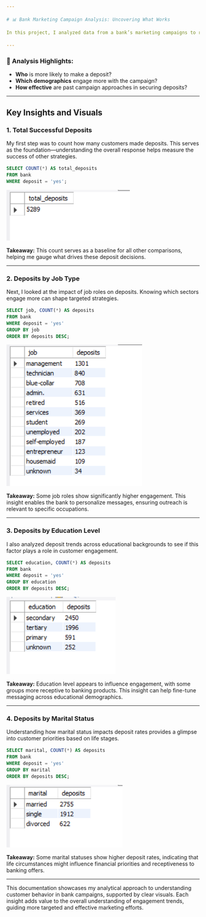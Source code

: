 ```yaml
---

# 📊 Bank Marketing Campaign Analysis: Uncovering What Works

In this project, I analyzed data from a bank’s marketing campaigns to reveal what drives customer engagement. Through a series of SQL queries, I explored patterns in demographics, behaviors, and previous responses to better understand who’s saying "yes" to a deposit. Each analysis here provides insights to guide future strategies, targeting the right people with the right messages.

---
```


### 📌 Analysis Highlights:
* **Who** is more likely to make a deposit?
* **Which demographics** engage more with the campaign?
* **How effective** are past campaign approaches in securing deposits?

---

## Key Insights and Visuals

### 1. Total Successful Deposits
My first step was to count how many customers made deposits. This serves as the foundation—understanding the overall response helps measure the success of other strategies.

```sql
SELECT COUNT(*) AS total_deposits
FROM bank
WHERE deposit = 'yes';
```

![Total number of successful deposits](https://github.com/DanieltheAnalyst1/Screenshots/raw/main/Total%20number%20of%20successful%20deposits.png)

**Takeaway:** This count serves as a baseline for all other comparisons, helping me gauge what drives these deposit decisions.

---

### 2. Deposits by Job Type
Next, I looked at the impact of job roles on deposits. Knowing which sectors engage more can shape targeted strategies.

```sql
SELECT job, COUNT(*) AS deposits
FROM bank
WHERE deposit = 'yes'
GROUP BY job
ORDER BY deposits DESC;
```

![Deposits by Job Type](https://github.com/DanieltheAnalyst1/Screenshots/raw/main/Number%20of%20deposits%20by%20job.png)

**Takeaway:** Some job roles show significantly higher engagement. This insight enables the bank to personalize messages, ensuring outreach is relevant to specific occupations.

---

### 3. Deposits by Education Level
I also analyzed deposit trends across educational backgrounds to see if this factor plays a role in customer engagement.

```sql
SELECT education, COUNT(*) AS deposits
FROM bank
WHERE deposit = 'yes'
GROUP BY education
ORDER BY deposits DESC;
```

![Deposits by Education Level](https://github.com/DanieltheAnalyst1/Screenshots/raw/main/Number%20of%20deposits%20by%20education%20level.png)

**Takeaway:** Education level appears to influence engagement, with some groups more receptive to banking products. This insight can help fine-tune messaging across educational demographics.

---

### 4. Deposits by Marital Status
Understanding how marital status impacts deposit rates provides a glimpse into customer priorities based on life stages.

```sql
SELECT marital, COUNT(*) AS deposits
FROM bank
WHERE deposit = 'yes'
GROUP BY marital
ORDER BY deposits DESC;
```

![Deposits by Marital Status](https://github.com/DanieltheAnalyst1/Screenshots/raw/main/Number%20of%20deposits%20by%20marital%20status.png)

**Takeaway:** Some marital statuses show higher deposit rates, indicating that life circumstances might influence financial priorities and receptiveness to banking offers.

---

This documentation showcases my analytical approach to understanding customer behavior in bank campaigns, supported by clear visuals. Each insight adds value to the overall understanding of engagement trends, guiding more targeted and effective marketing efforts.
